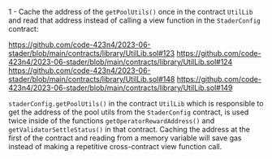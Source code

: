 1 - Cache the address of the `getPoolUtils()` once in the contract `UtilLib` and read that address instead of calling a view function in the `StaderConfig` contract:

https://github.com/code-423n4/2023-06-stader/blob/main/contracts/library/UtilLib.sol#123
https://github.com/code-423n4/2023-06-stader/blob/main/contracts/library/UtilLib.sol#124
https://github.com/code-423n4/2023-06-stader/blob/main/contracts/library/UtilLib.sol#148
https://github.com/code-423n4/2023-06-stader/blob/main/contracts/library/UtilLib.sol#149


`staderConfig.getPoolUtils()` in the contract `UtilLib` which is responsible to get the address of the pool utils from the `StaderConfig` contract, is used twice inside of the functions `getOperatorRewardAddress()` and `getValidatorSettleStatus()` in that contract. Caching the address at the first of the contract and reading from a memory variable will save gas instead of making a repetitive cross-contract view function call.